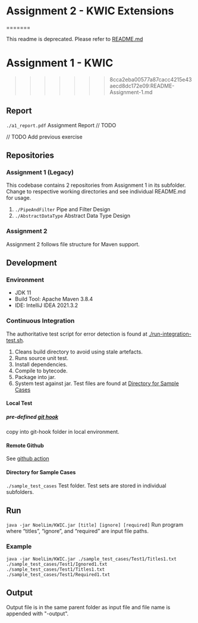 # Assignment 2 - KWIC Extensions
=======

This readme is deprecated. Please refer to [README.md](README.md)

# Assignment 1 - KWIC
>>>>>>> 8cca2eba00577a87cacc4215e43aecd8dc172e09:README-Assignment-1.md

## Report

```./a1_report.pdf``` Assignment Report // TODO

// TODO Add previous exercise

## Repositories

### Assignment 1 (Legacy)

This codebase contains 2 repositories from Assignment 1 in its subfolder. Change to respective working directories and
see individual README.md for usage.

1) ```./PipeAndFilter``` Pipe and Filter Design
2) ```./AbstractDataType``` Abstract Data Type Design

### Assignment 2

Assignment 2 follows file structure for Maven support.

## Development

### Environment

- JDK 11
- Build Tool: Apache Maven 3.8.4
- IDE: IntelliJ IDEA 2021.3.2

### Continuous Integration

The authoritative test script for error detection is found at [./run-integration-test.sh](./run-integration-test.sh).

1. Cleans build directory to avoid using stale artefacts.
2. Runs source unit test.
3. Install dependencies.
4. Compile to bytecode.
5. Package into jar.
6. System test against jar. Test files are found at  [Directory for Sample Cases](#directory-for-sample-cases)

#### Local Test

##### pre-defined [git hook](./dev/pre-commit)

copy into git-hook folder in local environment.

#### Remote Github

See [github action](./.github/workflows/flow.yaml)

#### Directory for Sample Cases

```./sample_test_cases``` Test folder. Test sets are stored in individual subfolders.

## Run

```java -jar NoelLim/KWIC.jar [title] [ignore] [required]``` Run program where “titles”, “ignore”, and “required” are
input file paths.

### Example

```java -jar NoelLim/KWIC.jar ./sample_test_cases/Test1/Titles1.txt ./sample_test_cases/Test1/Ignored1.txt ./sample_test_cases/Test1/Titles1.txt ./sample_test_cases/Test1/Required1.txt```

## Output

Output file is in the same parent folder as input file and file name is appended with "-output".
